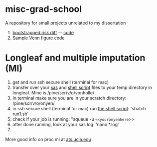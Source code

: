 # misc-grad-school

A repository for small projects unrelated to my dissertation


1. [bootstrapped risk diff](http://htmlpreview.github.com/?https://github.com/avonholle/misc-grad-school/blob/master/survival/risk-diff.html)  -- [code](/survival/risk-diff.Rmd)
2. [Sample Venn figure code](/venn/Sample-Venn.Rmd)


# Longleaf and multiple imputation (MI)

1. get and run ssh secure shell (terminal for mac)
2. transfer over your [sas](/mi/wts_mi_code_avh_check.sas) and [shell script](mi/run1.sh) files to your temp directory in longleaf. Mine is /pine/scr/v/o/vonholle/
3. In terminal make sure you are in your scratch directory: /pine/scr/v/o/onyen/
3. in ssh secure shell (terminal for mac) run [the shell script](mi/run1.sh): 'sbatch run1.sh'
4. check if your job is running: "squeue -u `<<youronyenhere`>>
5. after done running, look at your sas log: 'nano *.log'
6. 

More good info on proc mi at [ats.ucla.edu](http://stats.idre.ucla.edu/sas/seminars/multiple-imputation-in-sas/mi_new_1/)
